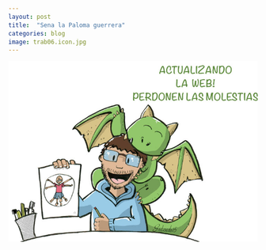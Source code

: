```yaml
---
layout: post
title:  "Sena la Paloma guerrera"
categories: blog
image: trab06.icon.jpg
---
```


![imagen](/img/actu.jpg)
